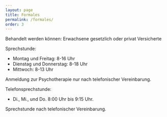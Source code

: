 ```yaml
---
layout: page
title: Formales
permalink: /formales/
order: 3
---
```


Behandelt werden können: Erwachsene gesetzlich oder privat Versicherte

Sprechstunde:

 - Montag und Freitag: 8-16 Uhr
 - Dienstag und Donnerstag: 8-18 Uhr
 - Mittwoch: 8-13 Uhr


 Anmeldung zur Psychotherapie nur nach telefonischer Vereinbarung.

 Telefonsprechstunde:

  - Di., Mi., und  Do. 8:00 Uhr bis 9:15 Uhr.

 Sprechstunde nach telefonischer Vereinbarung.
